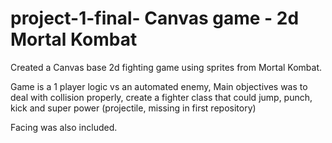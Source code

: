 # project-1-final- Canvas game - 2d Mortal Kombat

Created a Canvas base 2d fighting game using sprites from Mortal Kombat.

Game is a 1 player logic vs an automated enemy, Main objectives was to deal with collision properly, create a fighter class that could jump, punch, kick and super power (projectile, missing in first repository)

Facing was also included.
